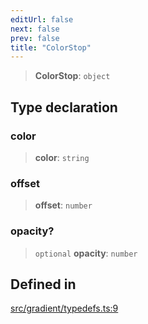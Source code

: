 ```yaml
---
editUrl: false
next: false
prev: false
title: "ColorStop"
---
```


> **ColorStop**: `object`

## Type declaration

### color

> **color**: `string`

### offset

> **offset**: `number`

### opacity?

> `optional` **opacity**: `number`

## Defined in

[src/gradient/typedefs.ts:9](https://github.com/fabricjs/fabric.js/blob/5c1240d8b4662e45868dd33f385f941de21c8e9c/src/gradient/typedefs.ts#L9)
